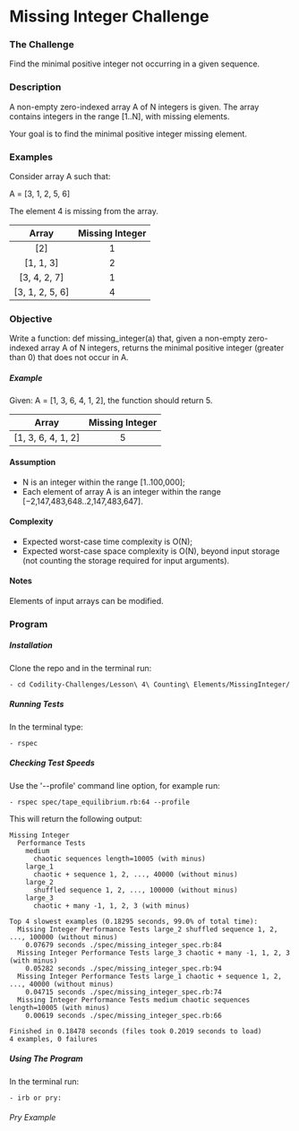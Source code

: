 # Missing Integer Challenge

### The Challenge

Find the minimal positive integer not occurring in a given sequence.

### Description

A non-empty zero-indexed array A of N integers is given. The array contains integers in the range [1..N], with missing elements.

Your goal is to find the minimal positive integer missing element.

### Examples

Consider array A such that:

A = [3, 1, 2, 5, 6]

The element 4 is missing from the array.

Array  | Missing Integer
:-------------: | :------------------------------:
[2] | 1
[1, 1, 3] | 2
[3, 4, 2, 7] | 1
[3, 1, 2, 5, 6] | 4

### Objective
Write a function: def missing_integer(a) that, given a non-empty zero-indexed array A of N integers, returns the minimal positive integer (greater than 0) that does not occur in A.

##### Example
Given: A = [1, 3, 6, 4, 1, 2], the function should return 5.

Array  | Missing Integer
:-------------: | :------------------------------:
[1, 3, 6, 4, 1, 2] | 5

#### Assumption

- N is an integer within the range [1..100,000];
- Each element of array A is an integer within the range [−2,147,483,648..2,147,483,647].

#### Complexity

- Expected worst-case time complexity is O(N);
- Expected worst-case space complexity is O(N), beyond input storage (not counting the storage required for input arguments).

#### Notes
Elements of input arrays can be modified.

### Program

##### Installation
Clone the repo and in the terminal run:
```
- cd Codility-Challenges/Lesson\ 4\ Counting\ Elements/MissingInteger/
```

##### Running Tests
In the terminal type:
```
- rspec
```

##### Checking Test Speeds
Use the '--profile' command line option, for example run:

```
- rspec spec/tape_equilibrium.rb:64 --profile
```

This will return the following output:

```
Missing Integer
  Performance Tests
    medium
      chaotic sequences length=10005 (with minus)
    large_1
      chaotic + sequence 1, 2, ..., 40000 (without minus)
    large_2
      shuffled sequence 1, 2, ..., 100000 (without minus)
    large_3
      chaotic + many -1, 1, 2, 3 (with minus)

Top 4 slowest examples (0.18295 seconds, 99.0% of total time):
  Missing Integer Performance Tests large_2 shuffled sequence 1, 2, ..., 100000 (without minus)
    0.07679 seconds ./spec/missing_integer_spec.rb:84
  Missing Integer Performance Tests large_3 chaotic + many -1, 1, 2, 3 (with minus)
    0.05282 seconds ./spec/missing_integer_spec.rb:94
  Missing Integer Performance Tests large_1 chaotic + sequence 1, 2, ..., 40000 (without minus)
    0.04715 seconds ./spec/missing_integer_spec.rb:74
  Missing Integer Performance Tests medium chaotic sequences length=10005 (with minus)
    0.00619 seconds ./spec/missing_integer_spec.rb:66

Finished in 0.18478 seconds (files took 0.2019 seconds to load)
4 examples, 0 failures
```

##### Using The Program
In the terminal run:

```
- irb or pry:
```

###### Pry Example
```
```

